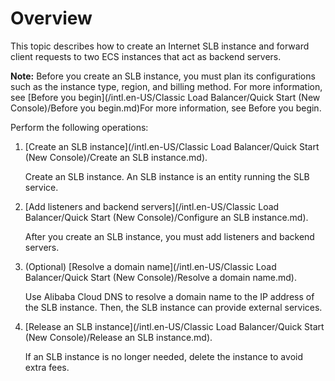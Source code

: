 # Overview

This topic describes how to create an Internet SLB instance and forward client requests to two ECS instances that act as backend servers.

**Note:** Before you create an SLB instance, you must plan its configurations such as the instance type, region, and billing method. For more information, see [Before you begin](/intl.en-US/Classic Load Balancer/Quick Start (New Console)/Before you begin.md)For more information, see Before you begin.

Perform the following operations:

1.  [Create an SLB instance](/intl.en-US/Classic Load Balancer/Quick Start (New Console)/Create an SLB instance.md).

    Create an SLB instance. An SLB instance is an entity running the SLB service.

2.  [Add listeners and backend servers](/intl.en-US/Classic Load Balancer/Quick Start (New Console)/Configure an SLB instance.md).

    After you create an SLB instance, you must add listeners and backend servers.

3.  \(Optional\) [Resolve a domain name](/intl.en-US/Classic Load Balancer/Quick Start (New Console)/Resolve a domain name.md).

    Use Alibaba Cloud DNS to resolve a domain name to the IP address of the SLB instance. Then, the SLB instance can provide external services.

4.  [Release an SLB instance](/intl.en-US/Classic Load Balancer/Quick Start (New Console)/Release an SLB instance.md).

    If an SLB instance is no longer needed, delete the instance to avoid extra fees.


